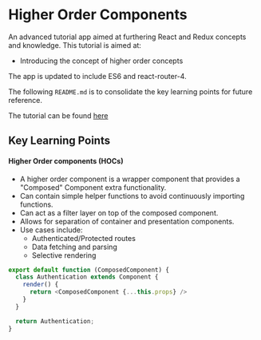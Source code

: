 # Higher Order Components

An advanced tutorial app aimed at furthering React and Redux concepts and knowledge. This tutorial is aimed at:
- Introducing the concept of higher order concepts

The app is updated to include ES6 and react-router-4. 

The following `README.md` is to consolidate the key learning points for future reference.

The tutorial can be found [here](https://www.udemy.com/react-redux-tutorial/)

## Key Learning Points
#### Higher Order components (HOCs)
- A higher order component is a wrapper component that provides a "Composed" Component extra functionality.
- Can contain simple helper functions to avoid continuously importing functions.
- Can act as a filter layer on top of the composed component.
- Allows for separation of container and presentation components.
- Use cases include:
  - Authenticated/Protected routes
  - Data fetching and parsing
  - Selective rendering

```js
export default function (ComposedComponent) {
  class Authentication extends Component {
    render() {
      return <ComposedComponent {...this.props} />
    }
  }

  return Authentication;
}
```
